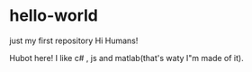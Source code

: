 # hello-world
just my first repository
Hi Humans!

Hubot here! I like c# , js and matlab(that's waty I"m made of it).

